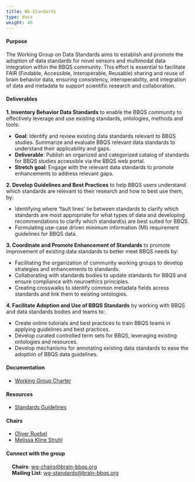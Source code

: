 ```yaml
---
title: WG-Standards
type: docs
weight: 40
---
```


#### Purpose

The Working Group on Data Standards aims to establish and promote the adoption of data standards for novel sensors and multimodal data integration within the BBQS community. This effort is essential to facilitate FAIR (Findable, Accessible, Interoperable, Reusable) sharing and reuse of brain behavior data, ensuring consistency, interoperability, and integration of data and metadata to support scientific research and collaboration.

#### Deliverables

**1. Inventory Behavior Data Standards**
to enable the BBQS community to effectively leverage and use existing standards, ontologies, methods and tools:
- **Goal**: Identify and review existing data standards relevant to BBQS studies. Summarize and evaluate BBQS relevant data standards to understand their applicability and gaps. 
- **Deliverable**: Publish an organized and categorized catalog of standards for BBQS studies accessible via the BBQS web portal.
- **Stretch goal**: Engage with the relevant data standards to promote enhancements to address relevant gaps. 

**2. Develop Guidelines and Best Practices**
to help BBQS users understand which standards are relevant to their research and how to best use them, by:
- Identifying where 'fault lines' lie between standards to clarify which standards are most appropriate for what types of data and developing recommendations to clarify which standard(s) are best suited for BBQS.
- Formulating use-case driven minimum information (MI) requirement guidelines for BBQS data.

**3. Coordinate and Promote Enhancement of Standards**
to promote improvement of existing data standards to better meet BBQS needs by:
- Facilitating the organization of community working groups to develop strategies and enhancements to standards.
- Collaborating with standards bodies to update standards for BBQS and ensure compliance with neuroethics principles.
- Creating crosswalks to identify common metadata fields across standards and link them to existing ontologies.

**4. Facilitate Adoption and Use of BBQS Standards**
by working with BBQS and data standards bodies and teams to: 
- Create online tutorials and best practices to train BBQS teams in applying guidelines and best practices.
- Develop curated controlled term sets for BBQS, leveraging existing ontologies and resources.
- Develop mechanisms for annotating existing data standards to ease the adoption of BBQS data guidelines.

#### Documentation
- [Working Group Charter](https://docs.google.com/document/d/1WIVI8HZF4-IfZZ61UjCZx2K7NyYx_CaTuIHmhFo7eYw/edit?usp=sharing)

#### Resources
- [Standards Guidelines](https://docs.google.com/document/d/1vIJ01La9G76FfGywS3IbG4o1GR4qquS31MoJ2B4_4os/edit?usp=sharing)

#### Chairs
- [Oliver Ruebel](https://crd.lbl.gov/divisions/scidata/computational-biosciences/members/staff/oliver-ruebel-bio/)
- [Melissa Kline Struhl](https://eccl.mit.edu/team-profiles/melissa-kline-struhl)

#### Connect with the group
&nbsp;&nbsp;&nbsp;&nbsp;**Chairs**: wg-chairs@brain-bbqs.org\
&nbsp;&nbsp;&nbsp;&nbsp;**Mailing List**: wg-standards@brain-bbqs.org
